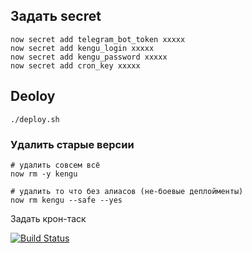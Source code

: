 ## Задать secret

```
now secret add telegram_bot_token xxxxx
now secret add kengu_login xxxxx
now secret add kengu_password xxxxx
now secret add cron_key xxxxx
```

## Deoloy
    ./deploy.sh


### Удалить старые версии
```
# удалить совсем всё
now rm -y kengu

# удалить то что без алиасов (не-боевые деплойменты)
now rm kengu --safe --yes
```

Задать крон-таск

[![Build Status](https://travis-ci.com/denisov/kengu.svg?branch=master)](https://travis-ci.com/denisov/kengu)